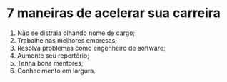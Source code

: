 # 7 maneiras de acelerar sua carreira

1. Não se distraia olhando nome de cargo;
2. Trabalhe nas melhores empresas;
3. Resolva problemas como engenheiro de software;
4. Aumente seu repertório;
5. Tenha bons mentores;
6. Conhecimento em largura.